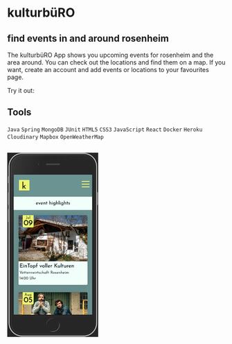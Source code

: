# kulturbüRO

## find events in and around rosenheim
The kulturbüRO App shows you upcoming events for rosenheim and the area around. You can check out the locations and find them on a map.
If you want, create an account and add events or locations to your favourites page.

Try it out: 

## Tools
`Java`
`Spring`
`MongoDB`
`JUnit`
`HTML5`
`CSS3`
`JavaScript`
`React`
`Docker`
`Heroku`
`Cloudinary`
`Mapbox`
`OpenWeatherMap`

##
![Screenshot App](frontend/public/screenshot_app.png)